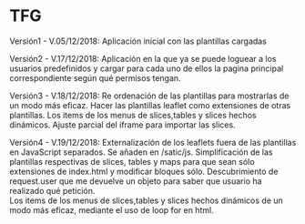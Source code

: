 # TFG
Versión1 - V.05/12/2018: Aplicación inicial con las plantillas cargadas

Versión2 - V.17/12/2018: Aplicación en la que ya se puede loguear a los usuarios predefinidos y cargar para cada uno de ellos la pagina principal correspondiente según qué permisos tengan.

Versión3 - V.18/12/2018: Re ordenación de las plantillas para mostrarlas de un modo más eficaz.
Hacer las plantillas leaflet como extensiones de otras plantillas.
Los items de los menus de slices,tables y slices hechos dinámicos.
Ajuste parcial del iframe para importar las slices.

Versión4 - V.19/12/2018: Externalización de los leaflets fuera de las plantillas en JavaScript separados. Se añaden en /satic/js.
Simplificación de las plantillas respectivas de slices, tables y maps para que sean sólo extensiones de index.html y modificar bloques sólo.
Descubrimiento de request.user que me devuelve un objeto para saber que usuario ha realizado qué petición.  
Los items de los menus de slices,tables y slices hechos dinámicos de un modo más eficaz, mediante el uso de loop for en html. 
